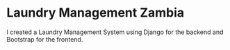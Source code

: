 # Laundry Management Zambia
I created a Laundry Management System using Django for the backend and Bootstrap for the frontend.
